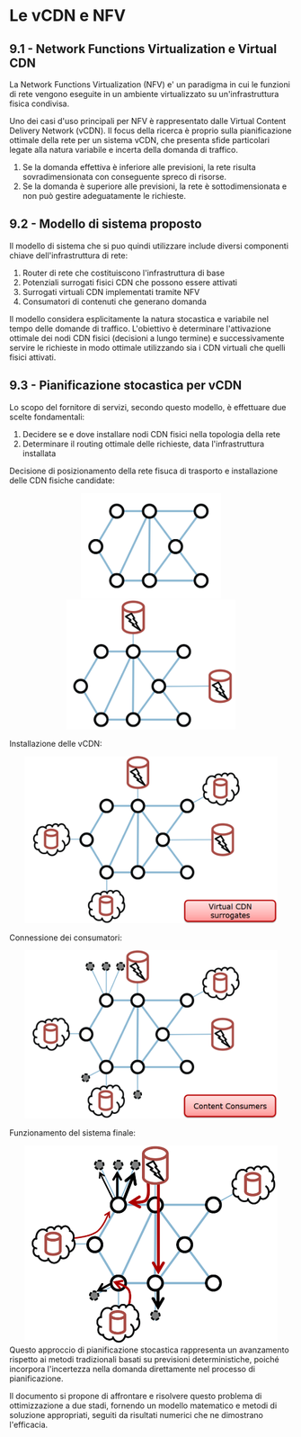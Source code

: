 # Le vCDN e NFV
## 9.1 - Network Functions Virtualization e Virtual CDN

La Network Functions Virtualization (NFV) e' un paradigma in cui le funzioni di rete vengono eseguite in un ambiente virtualizzato su un'infrastruttura fisica condivisa.

Uno dei casi d'uso principali per NFV è rappresentato dalle Virtual Content Delivery Network (vCDN). Il focus della ricerca è proprio sulla pianificazione ottimale della rete per un sistema vCDN, che presenta sfide particolari legate alla natura variabile e incerta della domanda di traffico.

1. Se la domanda effettiva è inferiore alle previsioni, la rete risulta sovradimensionata con conseguente spreco di risorse.
2. Se la domanda è superiore alle previsioni, la rete è sottodimensionata e non può gestire adeguatamente le richieste.
   
## 9.2 - Modello di sistema proposto

Il modello di sistema che si puo quindi utilizzare include diversi componenti chiave dell'infrastruttura di rete:

1. Router di rete che costituiscono l'infrastruttura di base
2. Potenziali surrogati fisici CDN che possono essere attivati
3. Surrogati virtuali CDN implementati tramite NFV
4. Consumatori di contenuti che generano domanda

Il modello considera esplicitamente la natura stocastica e variabile nel tempo delle domande di traffico. L'obiettivo è determinare l'attivazione ottimale dei nodi CDN fisici (decisioni a lungo termine) e successivamente servire le richieste in modo ottimale utilizzando sia i CDN virtuali che quelli fisici attivati.

## 9.3 - Pianificazione stocastica per vCDN

Lo scopo del fornitore di servizi, secondo questo modello, è effettuare due scelte fondamentali:

1. Decidere se e dove installare nodi CDN fisici nella topologia della rete
2. Determinare il routing ottimale delle richieste, data l'infrastruttura installata

Decisione di posizionamento della rete fisuca di trasporto e installazione delle CDN fisiche candidate:
<div align="center">
  <img src="./images/09-1.png" width="250">
  <img src="./images/09-2.png" width="300">
</div>

Installazione delle vCDN:
<div align="center">
  <img src="./images/09-3.png" width="450">
</div>

Connessione dei consumatori:
<div align="center">
  <img src="./images/09-4.png" width="450">
</div>

Funzionamento del sistema finale:
<div align="center">
  <img src="./images/09-5.png" width="450">
</div>
Questo approccio di pianificazione stocastica rappresenta un avanzamento rispetto ai metodi tradizionali basati su previsioni deterministiche, poiché incorpora l'incertezza nella domanda direttamente nel processo di pianificazione.

Il documento si propone di affrontare e risolvere questo problema di ottimizzazione a due stadi, fornendo un modello matematico e metodi di soluzione appropriati, seguiti da risultati numerici che ne dimostrano l'efficacia.